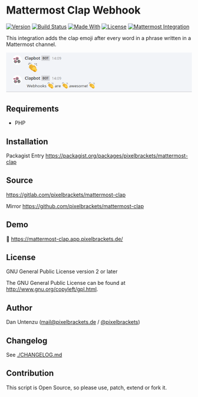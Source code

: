 # Mattermost Clap Webhook

[![Version](https://img.shields.io/packagist/v/pixelbrackets/mattermost-clap.svg?style=flat-square)](https://packagist.org/packages/pixelbrackets/mattermost-clap/)
[![Build Status](https://img.shields.io/gitlab/pipeline/pixelbrackets/mattermost-clap?style=flat-square)](https://gitlab.com/pixelbrackets/mattermost-clap/pipelines)
[![Made With](https://img.shields.io/badge/made_with-php-blue?style=flat-square)](https://gitlab.com/pixelbrackets/mattermost-clap#requirements)
[![License](https://img.shields.io/badge/license-gpl--2.0--or--later-blue.svg?style=flat-square)](https://spdx.org/licenses/GPL-2.0-or-later.html)
[![Mattermost Integration](https://img.shields.io/badge/mattermost-slash_command-blue.svg?style=flat-square)](https://about.mattermost.com/community-applications/)

This integration adds the clap emoji after every word in a phrase written in a
Mattermost channel.

![Screenshot](./docs/screenshot.png)
 
## Requirements

- PHP

## Installation

Packagist Entry https://packagist.org/packages/pixelbrackets/mattermost-clap

## Source

https://gitlab.com/pixelbrackets/mattermost-clap

Mirror https://github.com/pixelbrackets/mattermost-clap

## Demo

🚀 https://mattermost-clap.app.pixelbrackets.de/

## License

GNU General Public License version 2 or later

The GNU General Public License can be found at http://www.gnu.org/copyleft/gpl.html.

## Author

Dan Untenzu (<mail@pixelbrackets.de> / [@pixelbrackets](https://pixelbrackets.de))

## Changelog

See [./CHANGELOG.md](CHANGELOG.md)

## Contribution

This script is Open Source, so please use, patch, extend or fork it.
